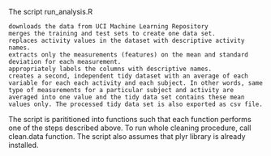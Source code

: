 The script run_analysis.R

    downloads the data from UCI Machine Learning Repository
    merges the training and test sets to create one data set.
    replaces activity values in the dataset with descriptive activity names.
    extracts only the measurements (features) on the mean and standard deviation for each measurement.
    appropriately labels the columns with descriptive names.
    creates a second, independent tidy dataset with an average of each variable for each each activity and each subject. In other words, same type of measurements for a particular subject and activity are averaged into one value and the tidy data set contains these mean values only. The processed tidy data set is also exported as csv file.

The script is parititioned into functions such that each function performs one of the steps described above. 
To run whole cleaning procedure, call clean.data function. 
The script also assumes that plyr library is already installed.
